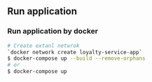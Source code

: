 
## Run application
### Run application by docker
```bash
# Create extanl netwrok
`docker network create loyalty-service-app` 
$ docker-compose up --build --remove-orphans 
# or
$ docker-compose up 
